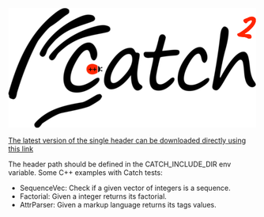 <a id="top"></a>
![catch logo](artwork/catch2-logo-small.png)

<a href="https://github.com/catchorg/Catch2/releases/download/v2.4.0/catch.hpp">The latest version of the single header can be downloaded directly using this link</a>

The header path should be defined in the CATCH_INCLUDE_DIR env variable.
Some C++ examples with Catch tests:

- SequenceVec: Check if a given vector of integers is a sequence.
- Factorial: Given a integer returns its factorial.
- AttrParser: Given a markup language returns its tags values.
